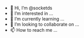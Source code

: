 - 👋 Hi, I’m @socketds
- 👀 I’m interested in ...
- 🌱 I’m currently learning ...
- 💞️ I’m looking to collaborate on ...
- 📫 How to reach me ...

<!---
socketds/socketds is a ✨ special ✨ repository because its `README.md` (this file) appears on your GitHub profile.
You can click the Preview link to take a look at your changes.
--->

